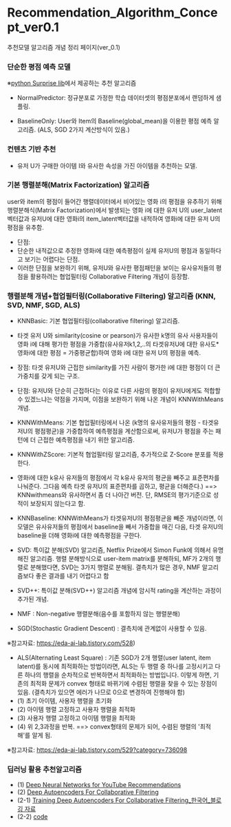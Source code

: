 # Recommendation_Algorithm_Concept_ver0.1
추천모델 알고리즘 개념 정리 페이지(ver_0.1)

### 단순한 평점 예측 모델 
※[python Surprise lib](https://danthetech.netlify.app/DataScience/how-does-recommendation-algorithms-work-using-surpriselib#normalpredictor)에서 제공하는 추천 알고리즘 

- NormalPredictor: 정규분포로 가정한 학습 데이터셋의 평점분포에서 랜덤하게 샘플링. 

- BaselineOnly: User와 Item의 Baseline(global_mean)을 이용한 평점 예측 알고리즘. (ALS, SGD 2가지 계산방식이 있음.)


### 컨텐츠 기반 추천

- 유저 U가 구매한 아이템 I와 유사한 속성을 가진 아이템을 추천하는 모델. 


### 기본 행렬분해(Matrix Factorization) 알고리즘

user와 item의 평점이 들어간 행렬데이터에서 비어있는 영화 i의 평점을 유추하기 위해 행렬분해식(Matrix Factorization)에서 발생되는 영화 i에 대한 유저 U의 user_latent벡터값과 유저U에 대한 영화i의 item_latent벡터값을 내적하여 영화i에 대한 유저 U의 평점을 유추함. 
 - 단점: 
  - 단순한 내적값으로 추정한 영화i에 대한 예측평점이 실제 유저U의 평점과 동일하다고 보기는 어렵다는 단점. 
  - 이러한 단점을 보완하기 위해, 유저U와 유사한 평점패턴을 보이는 유사유저들의 평점을 활용하려는 협업필터링 Collaborative Filtering 개념이 등장함.


### 행렬분해 개념+협업필터링(Collaborative Filtering) 알고리즘 (KNN, SVD, NMF, SGD, ALS)

- KNNBasic: 기본 협업필터링(collaborative filtering) 알고리즘. 
 - 타겟 유저 U와 similarity(cosine or pearson)가 유사한 k명의 유사 사용자들이 영화 i에 대해 평가한 평점을 가중합(유사유저k1,2,..의 타겟유저U에 대한 유사도*영화i에 대한 평점 = 가중평균합)하여 영화 i에 대한 유저 U의 평점을 예측. 
 - 장점: 타겟 유저U와 근접한 similarity를 가진 사람이 평가한 i에 대한 평점이 더 큰 가중치를 갖게 되는 구조. 
 - 단점: 유저U와 단순히 근접하다는 이유로 다른 사람의 평점이 유저U에게도 적합할 수 있겠느냐는 약점을 가지며, 이점을 보완하기 위해 나온 개념이 KNNWithMeans 개념. 

- KNNWithMeans: 기본 협업필터링에서 나온 (k명의 유사유저들의 평점 - 타겟유저U의 평점평균)을 가중합하여 예측평점을 계산함으로써, 유저U가 평점을 주는 패턴에 더 근접한 예측평점을 내기 위한 알고리즘.

- KNNWithZScore: 기본적 협업필터링 알고리즘, 추가적으로 Z-Score 분포를 적용한다. 
 - 영화i에 대한 k유사 유저들의 평점에서 각 k유사 유저의 평균을 빼주고 표준편차를 나눠준다. 그다음 예측 타겟 유저U의 표준편차를 곱하고, 평균을 더해준다.) ==> KNNwithmeans와 유사하면서 좀 더 나아간 버전. 단, RMSE의 평가기준으로 성적이 보장되지 않는다고 함. 

- KNNBaseline: KNNWithMeans가 타겟유저U의 평점평균을 빼준 개념이라면, 이 모델은 유사유저들의 평점에서 baseline을 빼서 가중합을 매긴 다음, 타겟 유저U의 baseline을 더해 영화i에 대한 예측평점을 구한다.  

- SVD: 특이값 분해(SVD) 알고리즘, Netflix Prize에서 Simon Funk에 의해서 유명해진 알고리즘. 행렬 분해방식으로 user-item matrix를 분해하되, MF가 2개의 행렬로 분해했다면, SVD는 3가지 행렬로 분해됨. 결측치가 많은 경우, NMF 알고리즘보다 좋은 결과를 내기 어렵다고 함

- SVD++: 특이값 분해(SVD++) 알고리즘 개념에 암시적 rating을 계산하는 과정이 추가된 개념. 

- NMF : Non-negative 행렬분해(음수를 포함하지 않는 행렬분해)

- SGD(Stochastic Gradient Descent) : 결측치에 관계없이 사용할 수 있음. 

 ※참고자료: https://eda-ai-lab.tistory.com/528)

- ALS(Alternating Least Square) : 기존 SGD가 2개 행렬(user latent, item latent)를 동시에 최적화하는 방법이라면,  ALS는 두 행렬 중 하나를 고정시키고 다른 하나의 행렬을 순차적으로 반복하면서 최적화하는 방법입니다. 이렇게 하면, 기존의 최적화 문제가 convex 형태로 바뀌기에 수렴된 행렬을 찾을 수 있는 장점이 있음. (결측치가 있으면 에러가 나므로 0으로 변경하여 진행해야 함)
 - (1) 초기 아이템, 사용자 행렬을 초기화
 - (2) 아이템 행렬 고정하고 사용자 행렬을 최적화
 - (3) 사용자 행렬 고정하고 아이템 행렬을 최적화
 - (4) 위 2,3과정을 반복. 
  ==> convex형태의 문제가 되어, 수렴된 행렬의 '최적해'를 알게 됨. 
 
  ※참고자료: https://eda-ai-lab.tistory.com/529?category=736098

### 딥러닝 활용 추천알고리즘 
 - (1) [Deep Neural Networks for YouTube Recommendations](https://static.googleusercontent.com/media/research.google.com/ko//pubs/archive/45530.pdf)
 - (2) [Deep Autoencoders For Collaborative Filtering](https://towardsdatascience.com/deep-autoencoders-for-collaborative-filtering-6cf8d25bbf1d)
 - (2-1) [Training Deep Autoencoders For Collaborative Filtering_한국어_블로깅 자료](https://soobarkbar.tistory.com/124)
 - (2-2) [code](https://github.com/NVIDIA/DeepRecommender)

